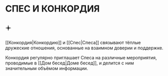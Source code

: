 # СПЕС И КОНКОРДИЯ

## 🟄

[[Конкордия|Конкордию]] и [[Спес|Спеса]] связывают тёплые дружеские отношения, основанные на взаимном доверии и поддержке.

Конкордия регулярно приглашает Спеса на различные мероприятия, проводимые в [[Дом бесед|Доме бесед]], и делится с ним значительным объёмом информации.
